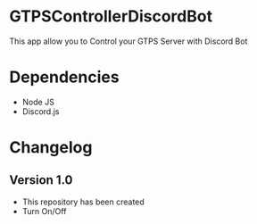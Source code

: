 # GTPSControllerDiscordBot
This app allow you to Control your GTPS Server with Discord Bot
# Dependencies
- Node JS
- Discord.js
# Changelog
## Version 1.0
- This repository has been created
- Turn On/Off
